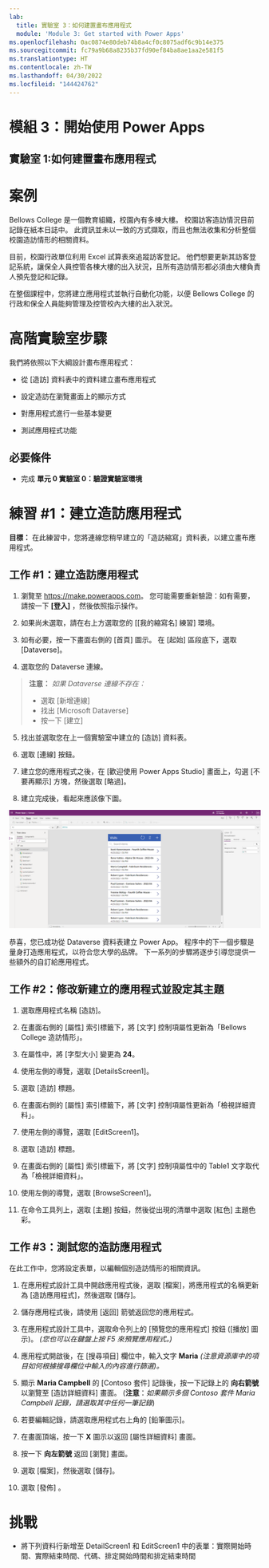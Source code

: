 ```yaml
---
lab:
  title: 實驗室 3：如何建置畫布應用程式
  module: 'Module 3: Get started with Power Apps'
ms.openlocfilehash: 0ac0874e80deb74b8a4cf0c8075adf6c9b14e375
ms.sourcegitcommit: fc79a9b68a8235b37fd90ef84ba8ae1aa2e581f5
ms.translationtype: HT
ms.contentlocale: zh-TW
ms.lasthandoff: 04/30/2022
ms.locfileid: "144424762"
---
```

# <a name="module-3-get-started-with-power-apps"></a>模組 3：開始使用 Power Apps
## <a name="lab-1-how-to-build-a-canvas-app"></a>實驗室 1:如何建置畫布應用程式

# <a name="scenario"></a>案例

Bellows College 是一個教育組織，校園內有多棟大樓。 校園訪客造訪情況目前記錄在紙本日誌中。 此資訊並未以一致的方式擷取，而且也無法收集和分析整個校園造訪情形的相關資料。

目前，校園行政單位利用 Excel 試算表來追蹤訪客登記。 他們想要更新其訪客登記系統，讓保全人員控管各棟大樓的出入狀況，且所有造訪情形都必須由大樓負責人預先登記和記錄。

在整個課程中，您將建立應用程式並執行自動化功能，以便 Bellows College 的行政和保全人員能夠管理及控管校內大樓的出入狀況。

# <a name="high-level-lab-steps"></a>高階實驗室步驟

我們將依照以下大綱設計畫布應用程式：

-   從 [造訪] 資料表中的資料建立畫布應用程式

-   設定造訪在瀏覽畫面上的顯示方式

-   對應用程式進行一些基本變更

-   測試應用程式功能

## <a name="prerequisites"></a>必要條件

-   完成 **單元 0 實驗室 0：驗證實驗室環境**

# <a name="exercise-1-create-visits-app"></a>練習 \#1：建立造訪應用程式

**目標：** 在此練習中，您將連線您稍早建立的「造訪縮寫」資料表，以建立畫布應用程式。

## <a name="task-1-create-a-visits-app"></a>工作 \#1：建立造訪應用程式

1.  瀏覽至 <https://make.powerapps.com>。 您可能需要重新驗證：如有需要，請按一下 **[登入]** ，然後依照指示操作。

2.  如果尚未選取，請在右上方選取您的 [[我的縮寫名] 練習] 環境。

3.  如有必要，按一下畫面右側的 [首頁] 圖示。 在 [起始] 區段底下，選取 [Dataverse]。

4.  選取您的 Dataverse 連線。 

>   **注意：** *如果 Dataverse 連線不存在：*
>   -   選取 [新增連線]
>   -   找出 [Microsoft Dataverse]
>   -   按一下 [建立] 

5.  找出並選取您在上一個實驗室中建立的 [造訪] 資料表。

6.  選取 [連線]  按鈕。

7.  建立您的應用程式之後，在 [歡迎使用 Power Apps Studio] 畫面上，勾選 [不要再顯示] 方塊，然後選取 [略過]。

8.  建立完成後，看起來應該像下圖。

![從造訪資料建立的畫布應用程式。](media/2-canvas-app-from-data.png)

恭喜，您已成功從 Dataverse 資料表建立 Power App。 程序中的下一個步驟是量身打造應用程式，以符合您大學的品牌。 下一系列的步驟將逐步引導您提供一些額外的自訂給應用程式。

## <a name="task-2-modify-and-theme-the-newly-created-app"></a>工作 \#2：修改新建立的應用程式並設定其主題

1.  選取應用程式名稱 [造訪]。

3.  在畫面右側的 [屬性] 索引標籤下，將 [文字] 控制項屬性更新為「Bellows College 造訪情形」。

4. 在屬性中，將 [字型大小] 變更為 **24**。

4.  使用左側的導覽，選取 [DetailsScreen1]。

5.  選取 [造訪] 標題。

6.  在畫面右側的 [屬性] 索引標籤下，將 [文字] 控制項屬性更新為「檢視詳細資料」。

7.  使用左側的導覽，選取 [EditScreen1]。

8.  選取 [造訪] 標題。

9.  在畫面右側的 [屬性] 索引標籤下，將 [文字] 控制項屬性中的 Table1 文字取代為「檢視詳細資料」。

10. 使用左側的導覽，選取 [BrowseScreen1]。

11. 在命令工具列上，選取 [主題] 按鈕，然後從出現的清單中選取 [紅色] 主題色彩。

## <a name="task-3-test-your-visits-app"></a>工作 \#3：測試您的造訪應用程式

在此工作中，您將設定表單，以編輯個別造訪情形的相關資訊。

1.  在應用程式設計工具中開啟應用程式後，選取 [檔案]，將應用程式的名稱更新為 [造訪應用程式]，然後選取 [儲存]。

2.  儲存應用程式後，請使用 [返回] 箭號返回您的應用程式。

3.  在應用程式設計工具中，選取命令列上的 [預覽您的應用程式] 按鈕 ([播放] 圖示)。 *(您也可以在鍵盤上按 F5 來預覽應用程式。)*

4.  應用程式開啟後，在 [搜尋項目] 欄位中，輸入文字 **Maria**
     *(注意資源庫中的項目如何根據搜尋欄位中輸入的內容進行篩選)。*

5.  顯示 **Maria Campbell** 的 [Contoso 套件] 記錄後，按一下記錄上的 **向右箭號** 以瀏覽至 [造訪詳細資料] 畫面。 (**注意**：*如果顯示多個 Contoso 套件 Maria Campbell 記錄，請選取其中任何一筆記錄*)

6.  若要編輯記錄，請選取應用程式右上角的 [鉛筆圖示]。

7.  在畫面頂端，按一下 **X** 圖示以返回 [屬性詳細資料] 畫面。

8.  按一下 **向左箭號** 返回 [瀏覽] 畫面。

9. 選取 [檔案]，然後選取 [儲存]。

10. 選取 [發佈] 。

# <a name="challenges"></a>挑戰

-   將下列資料行新增至 DetailScreen1 和 EditScreen1 中的表單：實際開始時間、實際結束時間、代碼、排定開始時間和排定結束時間
